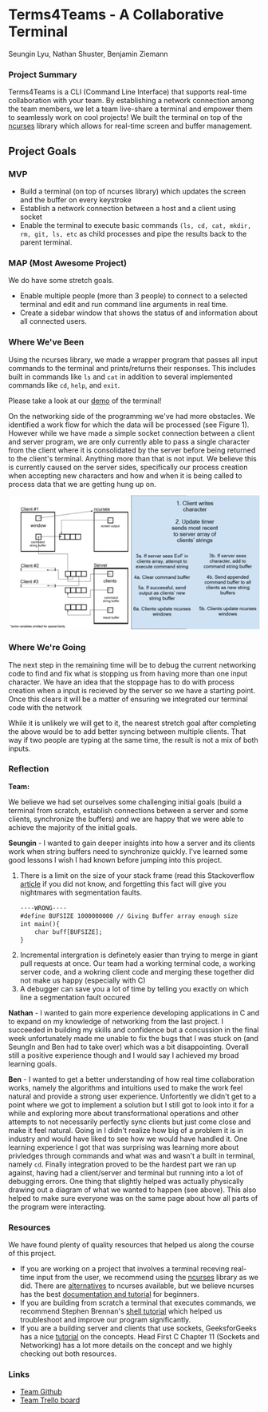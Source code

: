 # Terms4Teams - A Collaborative Terminal 

Seungin Lyu, Nathan Shuster, Benjamin Ziemann

### Project Summary

Terms4Teams is a CLI (Command Line Interface) that supports real-time collaboration with your team. By establishing a network connection among the team members, we let a team live-share a terminal and empower them to seamlessly work on cool projects! We built the terminal on top of the [ncurses](https://www.gnu.org/software/ncurses/ncurses.html) library which allows for real-time screen and buffer management.

## Project Goals
### MVP
- Build a terminal (on top of ncurses library) which updates the screen and the buffer on every keystroke 
- Establish a network connection between a host and a client using socket
- Enable the terminal to execute basic commands `(ls, cd, cat, mkdir, rm, git, ls, etc` as child processes and pipe the results back to the parent terminal.
    
### MAP (Most Awesome Project)
We do have some stretch goals.
- Enable multiple people (more than 3 people) to connect to a selected terminal and edit and run command line arguments in real time.
- Create a sidebar window that shows the status of and information about all connected users.
    
### Where We've Been

Using the ncurses library, we made a wrapper program that passes all input commands to the terminal and prints/returns their responses. This includes built in commands like `ls` and `cat` in addition to several implemented commands like `cd`, `help`, and `exit`.

Please take a look at our [demo](https://drive.google.com/open?id=1kTatByUHmqYgjs_GM8AlblINYWshqY2r) of the terminal!

On the networking side of the programming we've had more obstacles. We identified a work flow for which the data will be processed (see Figure 1). However while we have made a simple socket connection between a client and server program, we are only currently able to pass a single character from the client where it is consolidated by the server before being returned to the client's terminal. Anything more than that is not input. We believe this is currently caused on the server sides, specifically our process creation when accepting new characters and how and when it is being called to process data that we are getting hung up on.

![Figure 1: The plan for the program and how data is processed and in what order](https://github.com/zneb97/SoftSys---Terms4Teams/blob/master/reports/assets/workflow.png)


### Where We're Going

The next step in the remaining time will be to debug the current networking code to find and fix what is stopping us from having more than one input character. We have an idea that the stoppage has to do with process creation when a input is recieved by the server so we have a starting point. Once this clears it will be a matter of ensuring we integrated our terminal code with the network

While it is unlikely we will get to it, the nearest stretch goal after completing the above would be to add better syncing between multiple clients. That way if two people are typing at the same time, the result is not a mix of both inputs.

### Reflection
<b>Team:</b>

We believe we had set ourselves some challenging initial goals (build a terminal from scratch, establish connections between a server and some clients, synchronize the buffers) and we are happy that we were able to achieve the majority of the initial goals.

<b>Seungin</b> - I wanted to gain deeper insights into how a server and its clients work when string buffers need to synchronize quickly. I've learned some good lessons I wish I had known before jumping into this project. 

1. There is a limit on the size of your stack frame (read this Stackoverflow [article](https://stackoverflow.com/questions/216259/is-there-a-max-array-length-limit-in-c) if you did not know, and forgetting this fact will give you nightmares with segmentation faults. 
   ```
   ----WRONG----
   #define BUFSIZE 1000000000 // Giving Buffer array enough size 
   int main(){
       char buff[BUFSIZE];
   }
   ```
2. Incremental intergration is definetely easier than trying to merge in giant pull requests at once. Our team had a working terminal code, a working server code, and a wokring client code and merging these together did not make us happy (especially with C)
3. A debugger can save you a lot of time by telling you exactly on which line a segmentation fault occured

<b>Nathan</b> - I wanted to gain more experience developing applications in C and to expand on my knowledge of networking from the last project. I succeeded in building my skills and confidence but a concussion in the final week unfortunately made me unable to fix the bugs that I was stuck on (and SeungIn and Ben had to take over) which was a bit disappointing. Overall still a positive experience though and I would say I achieved my broad learning goals.

<b>Ben</b> - I wanted to get a better understanding of how real time collaboration works, namely the algorithms and intuitions used to make the work feel natural and provide a strong user experience. Unfortently we didn't get to a point where we got to implement a solution but I still got to look into it for a while and exploring more about transformational operations and other attempts to not necessarily perfectly sync clients but just come close and make it feel natural. Going in I didn't realize how big of a problem it is in industry and would have liked to see how we would have handled it. One learning experience I got that was surprising was learning more about privledges through commands and what was and wasn't a built in terminal, namely `cd`. Finally integration proved to be the hardest part we ran up against, having had a client/server and terminal but running into a lot of debugging errors. One thing that slightly helped was actually physically drawing out a diagram of what we wanted to happen (see above). This also helped to make sure everyone was on the same page about how all parts of the program were interacting.

### Resources

We have found plenty of quality resources that helped us along the course of this project.
- If you are working on a project that involves a terminal receving real-time input from the user, we recommend using the [ncurses](https://en.wikipedia.org/wiki/Ncurses) library as we did. There are [alternatives](https://alternativeto.net/software/ncurses/) to ncurses available, but we believe ncurses has the best [documentation and tutorial](https://www.tldp.org/HOWTO/NCURSES-Programming-HOWTO/) for beginners. 
- If you are building from scratch a terminal that executes commands, we recommend Stephen Brennan's [shell tutorial](https://brennan.io/2015/01/16/write-a-shell-in-c/) which helped us troubleshoot and improve our program significantly.
- If you are a building server and clients that use sockets, GeeksforGeeks has a nice [tutorial](https://www.geeksforgeeks.org/tcp-server-client-implementation-in-c/) on the concepts. Head First C Chapter 11 (Sockets and Networking) has a lot more details on the concept and we highly checking out both resources.


### Links 
- [Team Github](https://github.com/zneb97/SoftSys---Terms4Teams)
- [Team Trello board](https://trello.com/b/MWdqdabQ/terms4teams)


